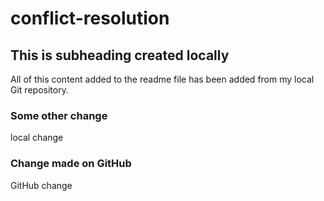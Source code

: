 # conflict-resolution

## This is subheading created locally

All of this content added to the readme file has been added from my local Git repository.


### Some other change
local change
### Change made on GitHub
GitHub change
